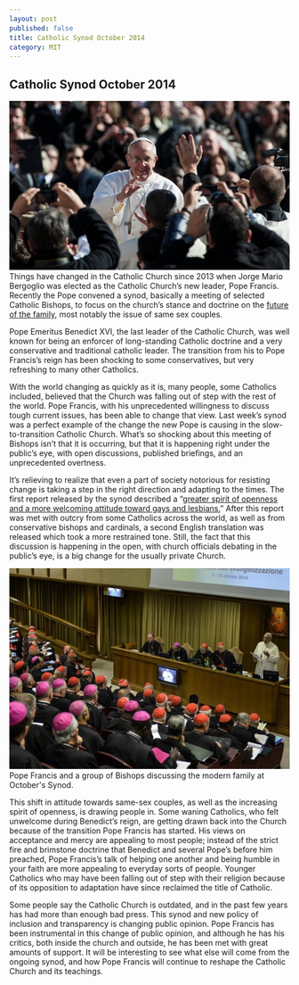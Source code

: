 ```yaml
---
layout: post
published: false
title: Catholic Synod October 2014
category: MIT
---
```


## Catholic Synod October 2014

![Francis_crowd_Mass.jpg](/_posts/Francis_crowd_Mass.jpg)    Things have changed in the Catholic Church since 2013 when Jorge Mario Bergoglio was elected as the Catholic Church’s new leader, Pope Francis. Recently the Pope convened a synod, basically a meeting of selected Catholic Bishops, to focus on the church’s stance and doctrine on the [future of the family]( http://www.nytimes.com/2014/10/18/opinion/what-is-a-catholic-family.html), most notably the issue of same sex couples.
	
Pope Emeritus Benedict XVI, the last leader of the Catholic Church, was well known for being an enforcer of long-standing Catholic doctrine and a very conservative and traditional catholic leader. The transition from his to Pope Francis’s reign has been shocking to some conservatives, but very refreshing to many other Catholics. 
	
With the world changing as quickly as it is, many people, some Catholics included, believed that the Church was falling out of step with the rest of the world. Pope Francis, with his unprecedented willingness to discuss tough current issues, has been able to change that view. Last week’s synod was a perfect example of the change the new Pope is causing in the slow-to-transition Catholic Church. What’s so shocking about this meeting of Bishops isn’t that it is occurring, but that it is happening right under the public’s eye, with open discussions, published briefings, and an unprecedented overtness. 
	
It’s relieving to realize that even a part of society notorious for resisting change is taking a step in the right direction and adapting to the times. The first report released by the synod described a “[greater spirit of openness and a more welcoming attitude toward gays and lesbians.](http://www.bostonglobe.com/opinion/editorials/2014/10/17/synod-bishops-take-steps-toward-transparency-tolerance/9eoiQH13CjsJPGEXGNpeJI/story.html)” After this report was met with outcry from some Catholics across the world, as well as from conservative bishops and cardinals, a second English translation was released which took a more restrained tone. Still, the fact that this discussion is happening in the open, with church officials debating in the public’s eye, is a big change for the usually private Church.
	
![456721706-pope-francis-delivers-his-speech-during-the-synod-of.jpg.CROP.promo-mediumlarge.jpg](/_posts/456721706-pope-francis-delivers-his-speech-during-the-synod-of.jpg.CROP.promo-mediumlarge.jpg)
Pope Francis and a group of Bishops discussing the modern family at October's Synod.

This shift in attitude towards same-sex couples, as well as the increasing spirit of openness, is drawing people in. Some waning Catholics, who felt unwelcome during Benedict’s reign, are getting drawn back into the Church because of the transition Pope Francis has started. His views on acceptance and mercy are appealing to most people; instead of the strict fire and brimstone doctrine that Benedict and several Pope’s before him preached, Pope Francis’s talk of helping one another and being humble in your faith are more appealing to everyday sorts of people. Younger Catholics who may have been falling out of step with their religion because of its opposition to adaptation have since reclaimed the title of Catholic.
	
Some people say the Catholic Church is outdated, and in the past few years has had more than enough bad press. This synod and new policy of inclusion and transparency is changing public opinion. Pope Francis has been instrumental in this change of public opinion, and although he has his critics, both inside the church and outside, he has been met with great amounts of support. It will be interesting to see what else will come from the ongoing synod, and how Pope Francis will continue to reshape the Catholic Church and its teachings.
